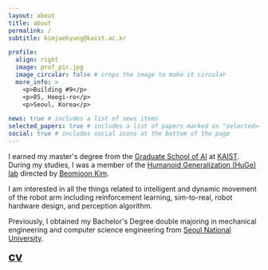 ```yaml
---
layout: about
title: about
permalink: /
subtitle: kimjaehyung@kaist.ac.kr

profile:
  align: right
  image: prof_pic.jpg
  image_circular: false # crops the image to make it circular
  more_info: >
    <p>Building #9</p>
    <p>85, Hoegi-ro</p>
    <p>Seoul, Korea</p>

news: true # includes a list of news items
selected_papers: true # includes a list of papers marked as "selected={true}"
social: true # includes social icons at the bottom of the page
---
```


I earned my master's degree from the [Graduate School of AI](https://gsai.kaist.ac.kr/) at [KAIST](https://www.kaist.ac.kr/en/). During my studies, I was a member of the [Humanoid Generalization (HuGe) lab](https://www.hugelab.org/) directed by [Beomjoon Kim](https://beomjoonkim.github.io/).

I am interested in all the things related to intelligent and dynamic movement of the robot arm including reinforcement learning, sim-to-real, robot hardware design, and perception algorithm.

Previously, I obtained my Bachelor's Degree double majoring in mechanical engineering and computer science engineering from [Seoul National University](https://snu.ac.kr/).

**[<font size="5">cv</font>](../assets/pdf/KJH_CV_250417-2.pdf)**
